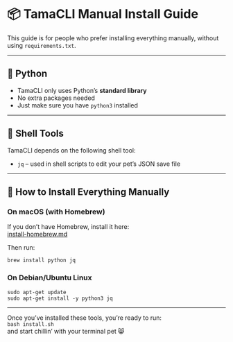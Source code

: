 # 📦 TamaCLI Manual Install Guide

This guide is for people who prefer installing everything manually, without using ``requirements.txt``.

---

## 🐍 Python

- TamaCLI only uses Python’s **standard library**
- No extra packages needed
- Just make sure you have ``python3`` installed

---

## 🐚 Shell Tools

TamaCLI depends on the following shell tool:

- ``jq`` – used in shell scripts to edit your pet’s JSON save file

---

## 🔧 How to Install Everything Manually

### On macOS (with Homebrew)

If you don’t have Homebrew, install it here:  
[install-homebrew.md](install-homebrew.md)

Then run:

``brew install python jq``

### On Debian/Ubuntu Linux

``sudo apt-get update``  
``sudo apt-get install -y python3 jq``

---

Once you’ve installed these tools, you’re ready to run:  
``bash install.sh``  
and start chillin’ with your terminal pet 😸